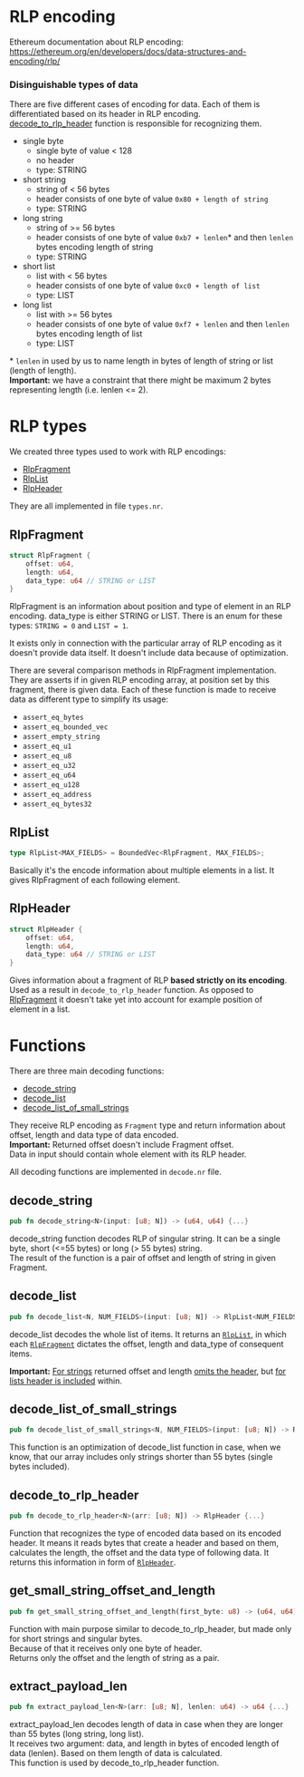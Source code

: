 # RLP encoding

Ethereum documentation about RLP encoding: https://ethereum.org/en/developers/docs/data-structures-and-encoding/rlp/

### Disinguishable types of data

There are five different cases of encoding for data. Each of them is differentiated based on its header in RLP encoding.  
[decode_to_rlp_header](#decode_to_rlp_header) function is responsible for recognizing them.

- single byte
  - single byte of value < 128
  - no header
  - type: STRING
- short string
  - string of < 56 bytes
  - header consists of one byte of value `0x80 + length of string`
  - type: STRING
- long string
  - string of >= 56 bytes
  - header consists of one byte of value `0xb7 + lenlen`\* and then `lenlen` bytes encoding length of string
  - type: STRING
- short list
  - list with < 56 bytes
  - header consists of one byte of value `0xc0 + length of list`
  - type: LIST
- long list
  - list with >= 56 bytes
  - header consists of one byte of value `0xf7 + lenlen` and then `lenlen` bytes encoding length of list
  - type: LIST

\* `lenlen` in used by us to name length in bytes of length of string or list (length of length).  
 **Important:** we have a constraint that there might be maximum 2 bytes representing length (i.e. lenlen <= 2).

# RLP types

We created three types used to work with RLP encodings:

- [RlpFragment](#rlpfragment)
- [RlpList](#rlplist)
- [RlpHeader](#rlpheader)

They are all implemented in file `types.nr`.

## RlpFragment

```Rust
struct RlpFragment {
    offset: u64,
    length: u64,
    data_type: u64 // STRING or LIST
}
```

RlpFragment is an information about position and type of element in an RLP encoding. data_type is either STRING or LIST. There is an enum for these types: `STRING = 0` and `LIST = 1`.

It exists only in connection with the particular array of RLP encoding as it doesn't provide data itself. It doesn't include data because of optimization.

There are several comparison methods in RlpFragment implementation. They are asserts if in given RLP encoding array, at position set by this fragment, there is given data. Each of these function is made to receive data as different type to simplify its usage:

- `assert_eq_bytes`
- `assert_eq_bounded_vec`
- `assert_empty_string`
- `assert_eq_u1`
- `assert_eq_u8`
- `assert_eq_u32`
- `assert_eq_u64`
- `assert_eq_u128`
- `assert_eq_address`
- `assert_eq_bytes32`

## RlpList

```Rust
type RlpList<MAX_FIELDS> = BoundedVec<RlpFragment, MAX_FIELDS>;
```

Basically it's the encode information about multiple elements in a list. It gives RlpFragment of each following element.

## RlpHeader

```Rust
struct RlpHeader {
    offset: u64,
    length: u64,
    data_type: u64 // STRING or LIST
}
```

Gives information about a fragment of RLP **based strictly on its encoding**. Used as a result in `decode_to_rlp_header` function. As opposed to [RlpFragment](#rlpfragment) it doesn't take yet into account for example position of element in a list.

# Functions

There are three main decoding functions:

- [decode_string](#decode_string)
- [decode_list](#decode_list)
- [decode_list_of_small_strings](#decode_list_of_small_strings)

They receive RLP encoding as `Fragment` type and return information about offset, length and data type of data encoded.  
**Important:** Returned offset doesn't include Fragment offset.  
Data in input should contain whole element with its RLP header.

All decoding functions are implemented in `decode.nr` file.

## decode_string

```Rust
pub fn decode_string<N>(input: [u8; N]) -> (u64, u64) {...}
```

decode_string function decodes RLP of singular string. It can be a single byte, short (<=55 bytes) or long (> 55 bytes) string.  
The result of the function is a pair of offset and length of string in given Fragment.

## decode_list

```Rust
pub fn decode_list<N, NUM_FIELDS>(input: [u8; N]) -> RlpList<NUM_FIELDS>{...}
```

decode_list decodes the whole list of items. It returns an [`RlpList`](#rlplist), in which each [`RlpFragment`](#rlpfragment) dictates the offset, length and data_type of consequent items.

**Important:** <ins>For strings</ins> returned offset and length <ins>omits the header</ins>, but <ins>for lists header is included</ins> within.

## decode_list_of_small_strings

```Rust
pub fn decode_list_of_small_strings<N, NUM_FIELDS>(input: [u8; N]) -> RlpList<NUM_FIELDS> {...}
```

This function is an optimization of decode_list function in case, when we know, that our array includes only strings shorter than 55 bytes (single bytes included).

## decode_to_rlp_header

```Rust
pub fn decode_to_rlp_header<N>(arr: [u8; N]) -> RlpHeader {...}
```

Function that recognizes the type of encoded data based on its encoded header. It means it reads bytes that create a header and based on them, calculates the length, the offset and the data type of following data. It returns this information in form of [`RlpHeader`](#rlpheader).

## get_small_string_offset_and_length

```Rust
pub fn get_small_string_offset_and_length(first_byte: u8) -> (u64, u64) {...}
```

Function with main purpose similar to decode_to_rlp_header, but made only for short strings and singular bytes.  
Because of that it receives only one byte of header.  
Returns only the offset and the length of string as a pair.

## extract_payload_len

```Rust
pub fn extract_payload_len<N>(arr: [u8; N], lenlen: u64) -> u64 {...}
```

extract_payload_len decodes length of data in case when they are longer than 55 bytes (long string, long list).  
It receives two argument: data, and length in bytes of encoded length of data (lenlen). Based on them length of data is calculated.  
This function is used by decode_to_rlp_header function.
